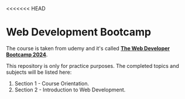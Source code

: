 <<<<<<< HEAD
# Web Development Bootcamp

The course is taken from udemy and it's called **[The Web Developer Bootcamp 2024](https://www.udemy.com/course/the-web-developer-bootcamp/?couponCode=MTST7102224B2)**.

This repository is only for practice purposes. The completed topics and subjects will be listed here:
1. Section 1 - Course Orientation.
2. Section 2 - Introduction to Web Development.
